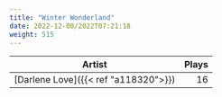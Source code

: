 ```yaml
---
title: "Winter Wonderland"
date: 2022-12-08/2022T07:21:18
weight: 515
---
```




 Artist | Plays 
----- | -----:
[Darlene Love]({{< ref "a118320">}}) | 16
